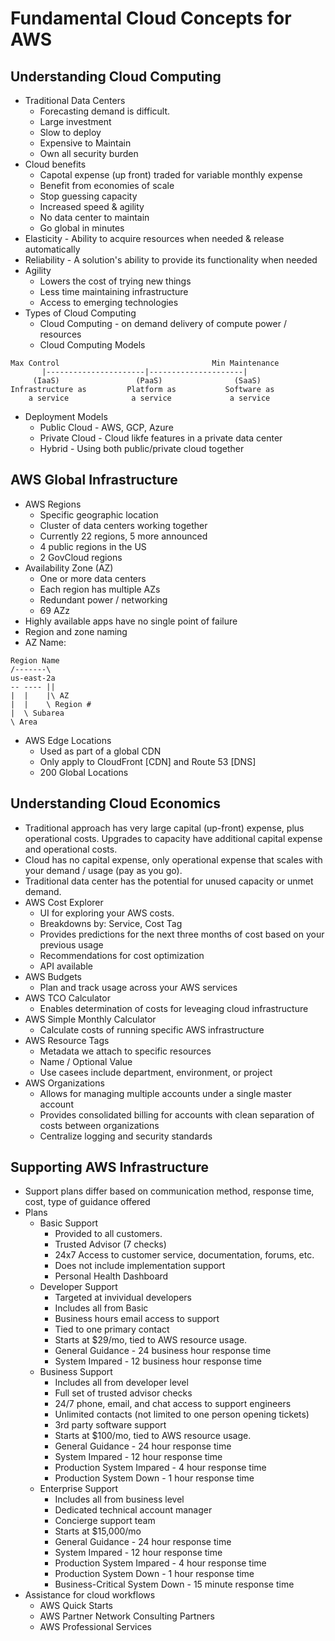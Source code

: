 # Fundamental Cloud Concepts for AWS

## Understanding Cloud Computing

  * Traditional Data Centers
    * Forecasting demand is difficult.
    * Large investment
    * Slow to deploy
    * Expensive to Maintain
    * Own all security burden
  * Cloud benefits
    * Capotal expense (up front) traded for variable monthly expense
    * Benefit from economies of scale
    * Stop guessing capacity
    * Increased speed & agility
    * No data center to maintain
    * Go global in minutes
  * Elasticity - Ability to acquire resources when needed & release automatically
  * Reliability - A solution's ability to provide its functionality when needed
  * Agility
    * Lowers the cost  of trying new things
    * Less time maintaining infrastructure
    * Access to emerging technologies
  * Types of Cloud Computing
    * Cloud Computing - on demand delivery of compute power / resources
    * Cloud Computing Models
```
Max Control                                  Min Maintenance
       |----------------------|---------------------|
     (IaaS)                 (PaaS)                (SaaS)
Infrastructure as         Platform as           Software as 
    a service              a service             a service
```
  * Deployment Models
    * Public Cloud - AWS, GCP, Azure
    * Private Cloud - Cloud likfe features in a private data center
    * Hybrid - Using both public/private cloud together

## AWS Global Infrastructure

  * AWS Regions
    * Specific geographic location
    * Cluster of data centers working together
    * Currently 22 regions, 5 more announced
    * 4 public regions in the US
    * 2 GovCloud regions
  * Availability Zone (AZ)
    * One or more data centers
    * Each region has multiple AZs
    * Redundant power / networking
    * 69 AZz
  * Highly available apps have no single point of failure
  * Region and zone naming
  * AZ Name:
```
Region Name
/-------\
us-east-2a
-- ---- ||
|  |    |\ AZ
|  |    \ Region #
|  \ Subarea
\ Area
```
  * AWS Edge Locations
    * Used as part of a global CDN
    * Only apply to CloudFront [CDN] and Route 53 [DNS]
    * 200 Global Locations

## Understanding Cloud Economics

  * Traditional approach has very large capital (up-front) expense, plus operational costs. Upgrades 
    to capacity have additional capital expense and operational costs.
  * Cloud has no capital expense, only operational expense that scales with your demand / usage (pay as you go).
  * Traditional data center has the potential for unused capacity or unmet demand.
  * AWS Cost Explorer
    * UI for exploring your AWS costs.
    * Breakdowns by: Service, Cost Tag
    * Provides predictions for the next three months of cost based on your previous usage
    * Recommendations for cost optimization
    * API available
  * AWS Budgets
    * Plan and track usage across your AWS services
  * AWS TCO Calculator
    * Enables determination of costs for leveaging cloud infrastructure
  * AWS Simple Monthly Calculator
    * Calculate costs of running specific AWS infrastructure
  * AWS Resource Tags
    * Metadata we attach to specific resources
    * Name / Optional Value
    * Use casees include department, environment, or project
  * AWS Organizations
    * Allows for managing multiple accounts under a single master account
    * Provides consolidated billing for accounts with clean separation of costs between organizations
    * Centralize logging and security standards

## Supporting AWS Infrastructure

  * Support plans differ based on communication method, response time, cost, type of guidance offered
  * Plans
    * Basic Support
      * Provided to all customers.
      * Trusted Advisor (7 checks)
      * 24x7 Access to customer service, documentation, forums, etc.
      * Does not include implementation support
      * Personal Health Dashboard
    * Developer Support
      * Targeted at invividual developers
      * Includes all from Basic
      * Business hours email access to support
      * Tied to one primary contact
      * Starts at $29/mo, tied to AWS resource usage.
      * General Guidance - 24 business hour response time
      * System Impared - 12 business hour response time
    * Business Support
      * Includes all from developer level
      * Full set of trusted advisor checks
      * 24/7 phone, email, and chat access to support engineers
      * Unlimited contacts (not limited to one person opening tickets)
      * 3rd party software support
      * Starts at $100/mo, tied to AWS resource usage.
      * General Guidance - 24 hour response time
      * System Impared - 12 hour response time
      * Production System Impared - 4 hour response time
      * Production System Down  - 1 hour response time
    * Enterprise Support
      * Includes all from business level
      * Dedicated technical account manager
      * Concierge support team
      * Starts at $15,000/mo
      * General Guidance - 24 hour response time
      * System Impared - 12 hour response time
      * Production System Impared - 4 hour response time
      * Production System Down  - 1 hour response time
      * Business-Critical System Down - 15 minute response time
  * Assistance for cloud workflows
    * AWS Quick Starts
    * AWS Partner Network Consulting Partners
    * AWS Professional Services
